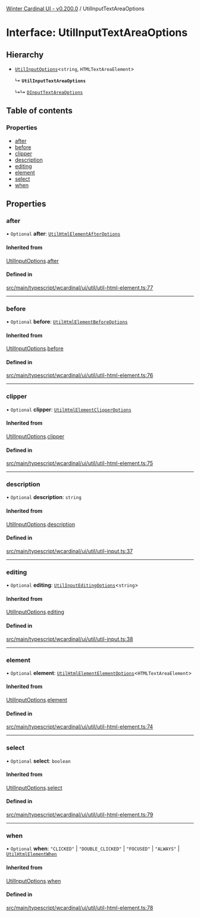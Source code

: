 [Winter Cardinal UI - v0.200.0](../index.md) / UtilInputTextAreaOptions

# Interface: UtilInputTextAreaOptions

## Hierarchy

- [`UtilInputOptions`](UtilInputOptions.md)<`string`, `HTMLTextAreaElement`\>

  ↳ **`UtilInputTextAreaOptions`**

  ↳↳ [`DInputTextAreaOptions`](DInputTextAreaOptions.md)

## Table of contents

### Properties

- [after](UtilInputTextAreaOptions.md#after)
- [before](UtilInputTextAreaOptions.md#before)
- [clipper](UtilInputTextAreaOptions.md#clipper)
- [description](UtilInputTextAreaOptions.md#description)
- [editing](UtilInputTextAreaOptions.md#editing)
- [element](UtilInputTextAreaOptions.md#element)
- [select](UtilInputTextAreaOptions.md#select)
- [when](UtilInputTextAreaOptions.md#when)

## Properties

### after

• `Optional` **after**: [`UtilHtmlElementAfterOptions`](UtilHtmlElementAfterOptions.md)

#### Inherited from

[UtilInputOptions](UtilInputOptions.md).[after](UtilInputOptions.md#after)

#### Defined in

[src/main/typescript/wcardinal/ui/util/util-html-element.ts:77](https://github.com/winter-cardinal/winter-cardinal-ui/blob/v0.200.0/src/main/typescript/wcardinal/ui/util/util-html-element.ts#L77)

___

### before

• `Optional` **before**: [`UtilHtmlElementBeforeOptions`](UtilHtmlElementBeforeOptions.md)

#### Inherited from

[UtilInputOptions](UtilInputOptions.md).[before](UtilInputOptions.md#before)

#### Defined in

[src/main/typescript/wcardinal/ui/util/util-html-element.ts:76](https://github.com/winter-cardinal/winter-cardinal-ui/blob/v0.200.0/src/main/typescript/wcardinal/ui/util/util-html-element.ts#L76)

___

### clipper

• `Optional` **clipper**: [`UtilHtmlElementClipperOptions`](UtilHtmlElementClipperOptions.md)

#### Inherited from

[UtilInputOptions](UtilInputOptions.md).[clipper](UtilInputOptions.md#clipper)

#### Defined in

[src/main/typescript/wcardinal/ui/util/util-html-element.ts:75](https://github.com/winter-cardinal/winter-cardinal-ui/blob/v0.200.0/src/main/typescript/wcardinal/ui/util/util-html-element.ts#L75)

___

### description

• `Optional` **description**: `string`

#### Inherited from

[UtilInputOptions](UtilInputOptions.md).[description](UtilInputOptions.md#description)

#### Defined in

[src/main/typescript/wcardinal/ui/util/util-input.ts:37](https://github.com/winter-cardinal/winter-cardinal-ui/blob/v0.200.0/src/main/typescript/wcardinal/ui/util/util-input.ts#L37)

___

### editing

• `Optional` **editing**: [`UtilInputEditingOptions`](UtilInputEditingOptions.md)<`string`\>

#### Inherited from

[UtilInputOptions](UtilInputOptions.md).[editing](UtilInputOptions.md#editing)

#### Defined in

[src/main/typescript/wcardinal/ui/util/util-input.ts:38](https://github.com/winter-cardinal/winter-cardinal-ui/blob/v0.200.0/src/main/typescript/wcardinal/ui/util/util-input.ts#L38)

___

### element

• `Optional` **element**: [`UtilHtmlElementElementOptions`](UtilHtmlElementElementOptions.md)<`HTMLTextAreaElement`\>

#### Inherited from

[UtilInputOptions](UtilInputOptions.md).[element](UtilInputOptions.md#element)

#### Defined in

[src/main/typescript/wcardinal/ui/util/util-html-element.ts:74](https://github.com/winter-cardinal/winter-cardinal-ui/blob/v0.200.0/src/main/typescript/wcardinal/ui/util/util-html-element.ts#L74)

___

### select

• `Optional` **select**: `boolean`

#### Inherited from

[UtilInputOptions](UtilInputOptions.md).[select](UtilInputOptions.md#select)

#### Defined in

[src/main/typescript/wcardinal/ui/util/util-html-element.ts:79](https://github.com/winter-cardinal/winter-cardinal-ui/blob/v0.200.0/src/main/typescript/wcardinal/ui/util/util-html-element.ts#L79)

___

### when

• `Optional` **when**: ``"CLICKED"`` \| ``"DOUBLE_CLICKED"`` \| ``"FOCUSED"`` \| ``"ALWAYS"`` \| [`UtilHtmlElementWhen`](../index.md#utilhtmlelementwhen)

#### Inherited from

[UtilInputOptions](UtilInputOptions.md).[when](UtilInputOptions.md#when)

#### Defined in

[src/main/typescript/wcardinal/ui/util/util-html-element.ts:78](https://github.com/winter-cardinal/winter-cardinal-ui/blob/v0.200.0/src/main/typescript/wcardinal/ui/util/util-html-element.ts#L78)
